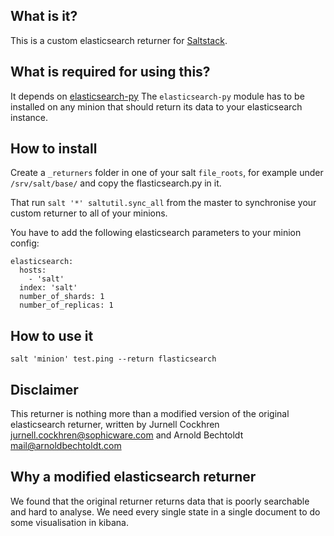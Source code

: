 ## What is it?

This is a custom elasticsearch returner for [Saltstack](https://github.com/saltstack/salt).

## What is required for using this?

It depends on [elasticsearch-py](http://elasticsearch-py.readthedocs.org/en/latest/)
The `elasticsearch-py` module has to be installed on any minion that should return its data
to your elasticsearch instance.

## How to install

Create a `_returners` folder in one of your salt `file_roots`, for example under `/srv/salt/base/`
and copy the flasticsearch.py in it.

That run `salt '*' saltutil.sync_all` from the master to synchronise your custom returner to all of
your minions.

You have to add the following elasticsearch parameters to your minion config:

```
elasticsearch:
  hosts:
    - 'salt'
  index: 'salt'
  number_of_shards: 1
  number_of_replicas: 1
```

## How to use it

```
salt 'minion' test.ping --return flasticsearch
```

## Disclaimer

This returner is nothing more than a modified version of the original elasticsearch returner, written by 
Jurnell Cockhren <jurnell.cockhren@sophicware.com> and Arnold Bechtoldt <mail@arnoldbechtoldt.com>

## Why a modified elasticsearch returner

We found that the original returner returns data that is poorly searchable and hard to analyse.
We need every single state in a single document to do some visualisation in kibana.
